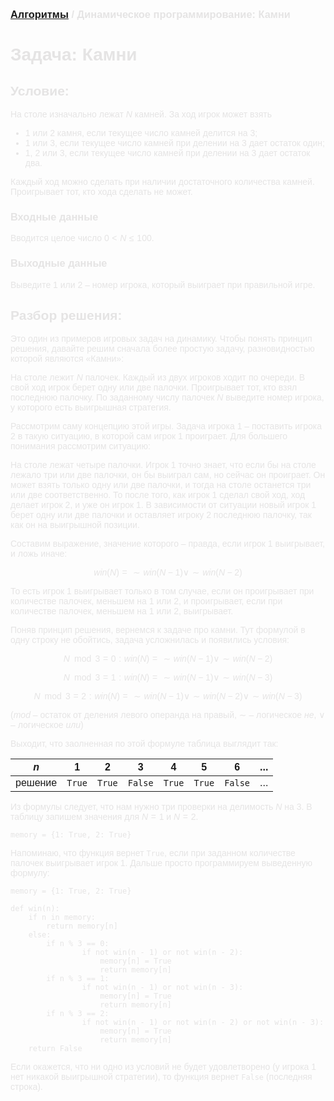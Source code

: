 <script type="text/javascript" id="MathJax-script" async
  src="https://cdn.jsdelivr.net/npm/mathjax@3/es5/tex-mml-chtml.js">
</script>

<script>
  MathJax = {
    tex: {
      inlineMath: [['$', '$']]
    }
  };
</script>

<span style="color: #E5E4E4; font-family: Helvetica;">

### [Алгоритмы](README.md) / Динамическое программирование: Камни

# **Задача: Камни**
 
## **Условие:**
 
На столе изначально лежат $N$ камней. За ход игрок может взять

* $1$ или $2$ камня, если текущее число камней делится на $3$;
* $1$ или $3$, если текущее число камней при делении на $3$ дает остаток один;
* $1$, $2$ или $3$, если текущее число камней при делении на $3$ дает остаток два.

Каждый ход можно сделать при наличии достаточного количества камней. Проигрывает тот, кто хода сделать не может.

### **Входные данные**

Вводится целое число $0 < N \leq 100$.

### **Выходные данные**

Выведите $1$ или $2$ – номер игрока, который выиграет при правильной игре.

## **Разбор решения:**
 
Это один из примеров игровых задач на динамику. Чтобы понять принцип решения, давайте решим сначала более простую задачу, разновидностью которой являются «Камни»:
 
На столе лежит $N$ палочек. Каждый из двух игроков ходит по очереди. В свой ход игрок берет одну или две палочки. Проигрывает тот, кто взял последнюю палочку. По заданному числу палочек $N$ выведите номер игрока, у которого есть выигрышная стратегия.
 
Рассмотрим саму концепцию этой игры. Задача игрока $1$ – поставить игрока $2$ в такую ситуацию, в которой сам игрок $1$ проиграет. Для большего понимания рассмотрим ситуацию:
 
На столе лежат четыре палочки. Игрок $1$ точно знает, что если бы на столе лежало три или две палочки, он бы выиграл сам, но сейчас он проиграет. Он может взять только одну или две палочки, и тогда на столе останется три или две соответственно. То после того, как игрок $1$ сделал свой ход, ход делает игрок $2$, и уже он игрок $1$. В зависимости от ситуации новый игрок 1 берет одну или две палочки и оставляет игроку $2$ последнюю палочку, так как он на выигрышной позиции.
 
Составим выражение, значение которого – правда, если игрок $1$ выигрывает, и ложь иначе:
 
$$win(N) = \sim win(N - 1) \vee \sim win(N - 2)$$
 
То есть игрок $1$ выигрывает только в том случае, если он проигрывает при количестве палочек, меньшем на $1$ или $2$, и проигрывает, если при количестве палочек, меньшем на $1$ или $2$, выигрывает. 
 
Поняв принцип решения, вернемся к задаче про камни. Тут формулой в одну строку не обойтись, задача усложнилась и появились условия:
 
$$N \mod 3 = 0: win(N) = \sim win(N - 1) \vee \sim win(N - 2)$$

$$N \mod 3 = 1: win(N) = \sim win(N - 1) \vee \sim win(N - 3)$$

$$N \mod 3 = 2: win(N) = \sim win(N - 1) \vee \sim win(N - 2) \vee \sim win(N - 3)$$
 
($mod$ – остаток от деления левого операнда на правый, $\sim$ – логическое *не*, $\vee$ – логическое *или*)

Выходит, что заолненная по этой формуле таблица выглядит так:

| $n$     |   1    |    2   |    3    |    4   |    5   |     6   | ... |
|---------|--------|--------|---------|--------|--------|---------|-----|
| решение | `True` | `True` | `False` | `True` | `True` | `False` | ... |
 
Из формулы следует, что нам нужно три проверки на делимость $N$ на $3$. В таблицу запишем значения для $N = 1$ и $N = 2$.
 
    memory = {1: True, 2: True}
 
Напоминаю, что функция вернет `True`, если при заданном количестве палочек выигрывает игрок $1$. Дальше просто программируем выведенную формулу:
 
    memory = {1: True, 2: True}
    
    def win(n):
        if n in memory:
            return memory[n]
        else:
            if n % 3 == 0:
                    if not win(n - 1) or not win(n - 2):
                        memory[n] = True
                        return memory[n]
            if n % 3 == 1:
                    if not win(n - 1) or not win(n - 3):
                        memory[n] = True
                        return memory[n]
            if n % 3 == 2:
                    if not win(n - 1) or not win(n - 2) or not win(n - 3):
                        memory[n] = True
                        return memory[n]
        return False
 
Если окажется, что ни одно из условий не будет удовлетворено (у игрока $1$ нет никакой выигрышной стратегии), то функция вернет `False` (последняя строка).
